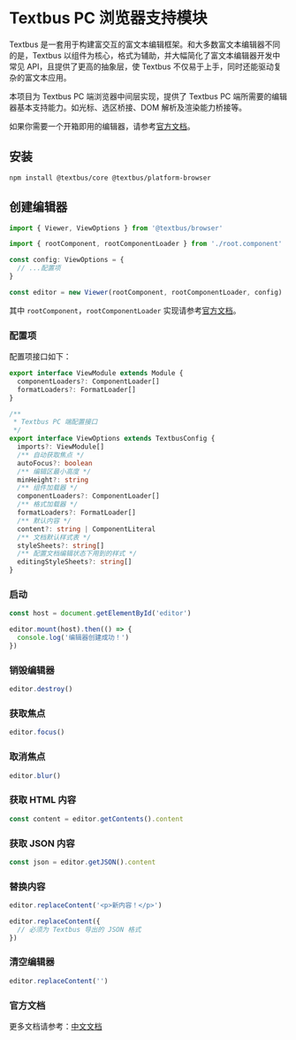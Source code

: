 Textbus PC 浏览器支持模块
=====================

Textbus 是一套用于构建富交互的富文本编辑框架。和大多数富文本编辑器不同的是，Textbus 以组件为核心，格式为辅助，并大幅简化了富文本编辑器开发中常见
API，且提供了更高的抽象层，使 Textbus 不仅易于上手，同时还能驱动复杂的富文本应用。

本项目为 Textbus PC 端浏览器中间层实现，提供了 Textbus PC 端所需要的编辑器基本支持能力。如光标、选区桥接、DOM 解析及渲染能力桥接等。

如果你需要一个开箱即用的编辑器，请参考[官方文档](https://textbus.io)。

## 安装

```
npm install @textbus/core @textbus/platform-browser
```

## 创建编辑器

```ts
import { Viewer, ViewOptions } from '@textbus/browser'

import { rootComponent, rootComponentLoader } from './root.component'

const config: ViewOptions = {
  // ...配置项
}

const editor = new Viewer(rootComponent, rootComponentLoader, config)
```

其中 `rootComponent`，`rootComponentLoader` 实现请参考[官方文档](https://textbus.io/docs/guide)。

### 配置项

配置项接口如下：

```ts
export interface ViewModule extends Module {
  componentLoaders?: ComponentLoader[]
  formatLoaders?: FormatLoader[]
}

/**
 * Textbus PC 端配置接口
 */
export interface ViewOptions extends TextbusConfig {
  imports?: ViewModule[]
  /** 自动获取焦点 */
  autoFocus?: boolean
  /** 编辑区最小高度 */
  minHeight?: string
  /** 组件加载器 */
  componentLoaders?: ComponentLoader[]
  /** 格式加载器 */
  formatLoaders?: FormatLoader[]
  /** 默认内容 */
  content?: string | ComponentLiteral
  /** 文档默认样式表 */
  styleSheets?: string[]
  /** 配置文档编辑状态下用到的样式 */
  editingStyleSheets?: string[]
}
```

### 启动

```ts
const host = document.getElementById('editor')

editor.mount(host).then(() => {
  console.log('编辑器创建成功！')
})
```

### 销毁编辑器

```ts
editor.destroy()
```

### 获取焦点

```ts
editor.focus()
```

### 取消焦点

```ts
editor.blur()
```

### 获取 HTML 内容

```ts
const content = editor.getContents().content
```

### 获取 JSON 内容

```ts
const json = editor.getJSON().content
```

### 替换内容

```ts
editor.replaceContent('<p>新内容！</p>')

editor.replaceContent({
  // 必须为 Textbus 导出的 JSON 格式
})
```

### 清空编辑器

```ts
editor.replaceContent('')
```

### 官方文档

更多文档请参考：[中文文档](https://textbus.io)
